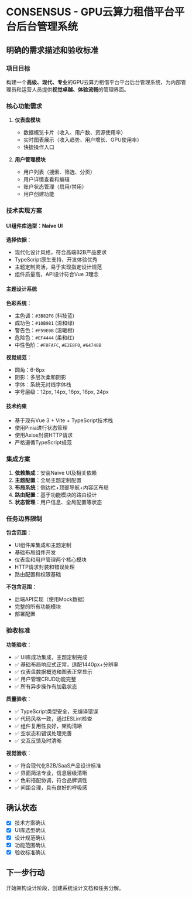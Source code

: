 # CONSENSUS - GPU云算力租借平台平台后台管理系统

## 明确的需求描述和验收标准

### 项目目标

构建一个**高级、现代、专业**的GPU云算力租借平台平台后台管理系统，为内部管理员和运营人员提供**视觉卓越、体验流畅**的管理界面。

### 核心功能需求

1. **仪表盘模块**
   - 数据概览卡片（收入、用户数、资源使用率）
   - 实时图表展示（收入趋势、用户增长、GPU使用率）
   - 快捷操作入口

2. **用户管理模块**
   - 用户列表（搜索、筛选、分页）
   - 用户详情查看和编辑
   - 账户状态管理（启用/禁用）
   - 用户创建功能

### 技术实现方案

#### UI组件库选型：Naive UI

**选择依据**：

- 现代化设计风格，符合高端B2B产品要求
- TypeScript原生支持，开发体验优秀
- 主题定制灵活，易于实现指定设计规范
- 组件质量高，API设计符合Vue 3理念

#### 主题设计系统

**色彩系统**：

- 主色调：`#3B82F6` (科技蓝)
- 成功色：`#10B981` (温和绿)
- 警告色：`#F59E0B` (温暖橙)
- 危险色：`#EF4444` (柔和红)
- 中性色阶：`#F8FAFC`, `#E2E8F0`, `#64748B`

**视觉规范**：

- 圆角：6-8px
- 阴影：多层次柔和阴影
- 字体：系统无衬线字体栈
- 字号层级：12px, 14px, 16px, 18px, 24px

#### 技术约束

- 基于现有Vue 3 + Vite + TypeScript技术栈
- 使用Pinia进行状态管理
- 使用Axios封装HTTP请求
- 严格遵循TypeScript规范

### 集成方案

1. **依赖集成**：安装Naive UI及相关依赖
2. **主题配置**：全局主题定制配置
3. **布局系统**：侧边栏+顶部导航+内容区布局
4. **路由配置**：基于功能模块的路由设计
5. **状态管理**：用户信息、全局配置等状态

### 任务边界限制

**包含范围**：

- UI组件库集成和主题定制
- 基础布局组件开发
- 仪表盘和用户管理两个核心模块
- HTTP请求封装和错误处理
- 路由配置和权限基础

**不包含范围**：

- 后端API实现（使用Mock数据）
- 完整的所有功能模块
- 部署配置

### 验收标准

**功能验收**：

- ✅ UI库成功集成，主题定制完成
- ✅ 基础布局响应式正常，适配1440px+分辨率
- ✅ 仪表盘数据概览和图表正常显示
- ✅ 用户管理CRUD功能完整
- ✅ 所有异步操作有加载状态

**质量验收**：

- ✅ TypeScript类型安全，无编译错误
- ✅ 代码风格一致，通过ESLint检查
- ✅ 组件复用性良好，架构清晰
- ✅ 空状态和错误处理完善
- ✅ 交互反馈及时清晰

**视觉验收**：

- ✅ 符合现代化B2B/SaaS产品设计标准
- ✅ 界面简洁专业，信息层级清晰
- ✅ 色彩搭配协调，符合品牌调性
- ✅ 间距合理，具有良好的呼吸感

## 确认状态

- [x] 技术方案确认
- [x] UI库选型确认
- [x] 设计规范确认
- [x] 功能范围确认
- [x] 验收标准确认

## 下一步行动

开始架构设计阶段，创建系统设计文档和任务分解。
